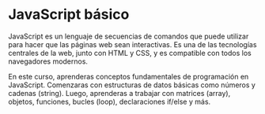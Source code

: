 # JavaScript básico

JavaScript es un lenguaje de secuencias de comandos que puede utilizar para hacer que las páginas web sean interactivas. Es una de las tecnologías centrales de la web, junto con HTML y CSS, y es compatible con todos los navegadores modernos.

En este curso, aprenderas conceptos fundamentales de programación en JavaScript. Comenzaras con estructuras de datos básicas como números y cadenas (string). Luego, aprenderas a trabajar con matrices (array), objetos, funciones, bucles (loop), declaraciones if/else y más.